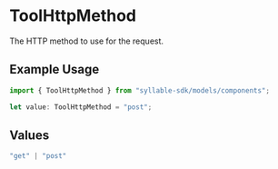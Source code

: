 # ToolHttpMethod

The HTTP method to use for the request.

## Example Usage

```typescript
import { ToolHttpMethod } from "syllable-sdk/models/components";

let value: ToolHttpMethod = "post";
```

## Values

```typescript
"get" | "post"
```